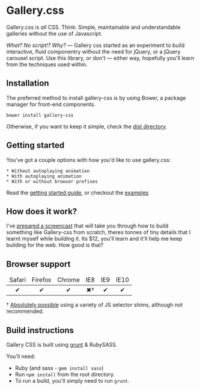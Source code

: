 # Gallery.css

Gallery.css is *all* CSS. Think: Simple, maintainable and understandable galleries without the use of Javascript. 

_What? No script!? Why?_ — Gallery css started as an experiment to build interactive, fluid componentry without the need for jQuery, or a jQuery carousel script. Use this library, or don't — either way, hopefully you'll learn from the techniques used within. 

## Installation

The preferred method to install gallery-css is by using Bower, a package manager for front-end components.

`bower install gallery-css`

Otherwise, if you want to keep it simple, check the [dist directory](/dist).

## Getting started

You've got a couple options with how you'd like to use gallery.css:

	* Without autoplaying animation
	* With autoplaying animation
	* With or without browser prefixes

Read the [getting started guide](http://benschwarz.github.io/gallery-css#getting-started), or checkout the [examples](/examples)

## How does it work? 

I've [prepared a screencast](http://benschwarz.github.io/gallery-css) that will take you through how to build something like Gallery-css from scratch, theres tonnes of tiny details that I learnt myself while building it. Its $12, you'll learn and it'll help me keep building for the web. How good is that? 

## Browser support

<table width="100%" style="text-align: center;">
  <thead>
    <tr>
      <td>Safari</td>
      <td>Firefox</td>
      <td>Chrome</td>
      <td>IE8</td>
      <td>IE9</td>
      <td>IE10</td>
    </tr>
  </thead>
  <tbody>
    <tr>
      <td>✔</td>
      <td>✔</td>
      <td>✔</td>
      <td>✖†</td>
      <td>✔</td>
      <td>✔</td>
    </tr>
  </tbody>
</table>

† [Absolutely possible](examples/ie-8) using a variety of JS selector shims, although not recommended.

## Build instructions

Gallery CSS is built using [grunt](http://gruntjs.com) & RubySASS.

You'll need:

* Ruby (and sass - `gem install sass`)
* Run `npm install` from the root directory.
* To run a build, you'll simply need to run `grunt`.